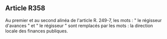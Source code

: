 Article R358
----
Au premier et au second alinéa de l'article R. 249-7, les mots : " le régisseur
d'avances " et " le régisseur " sont remplacés par les mots : la direction
locale des finances publiques.
